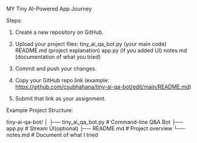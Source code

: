 MY Tiny AI-Powered App Journey

Steps:

1. Create a new repository on GitHub.
2. Upload your project files:
tiny_ai_qa_bot.py (your main code)
README.md (project explanation)
app.py (if you added UI)
notes.md (documentation of what you tried)

3. Commit and push your changes.
4. Copy your GitHub repo link (example: https://github.com/csubhahana/tiny-ai-qa-bot/edit/main/README.md)
5. Submit that link as your assignment.

Example Project Structure:

tiny-ai-qa-bot/
│
├── tiny_ai_qa_bot.py # Command-line Q&A Bot
├── app.py # Stream UI(optional)
├── README.md # Project overview
└── notes.md # Document of what I tried
